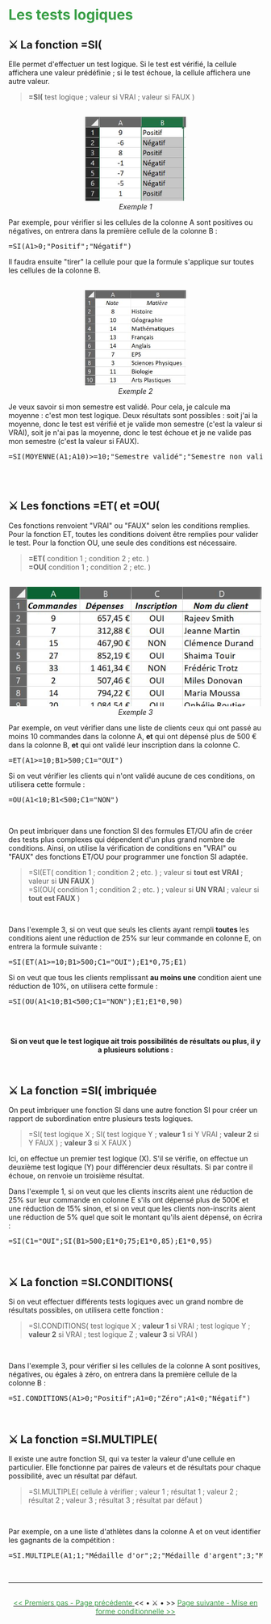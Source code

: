 <font color="#389E46"> <h1> Les tests logiques </h1> </font>

<h2> ⚔️ La fonction =SI( </h2>

<p>Elle permet d'effectuer un test logique. Si le test est vérifié, la cellule affichera une valeur prédéfinie ; si le test échoue, la cellule affichera une autre valeur.</p>

<blockquote> <b>=SI(</b> test logique ; valeur si VRAI ; valeur si FAUX )</blockquote>

<br>

<center> <img width=200 src="images/fonction_si.JPG" alt="Exemple 1" /> </center>

<center> <i>Exemple 1</i> </center>

<p>Par exemple, pour vérifier si les cellules de la colonne A sont positives ou négatives, on entrera dans la première cellule de la colonne B : </p>
<pre>=SI(A1>0;"Positif";"Négatif")</pre>

<p>Il faudra ensuite "tirer" la cellule pour que la formule s'applique sur toutes les cellules de la colonne B.</p>

<br>
<center> <img width=200 src="images/moyenne.JPG" alt="Exemple 2" /> </center>

<center> <i>Exemple 2</i> </center>

<p>Je veux savoir si mon semestre est validé. Pour cela, je calcule ma moyenne : c'est mon test logique. Deux résultats sont possibles : soit j'ai la moyenne, donc le test est vérifié et je valide mon semestre (c'est la valeur si VRAI), soit je n'ai pas la moyenne, donc le test échoue et je ne valide pas mon semestre (c'est la valeur si FAUX).</p>
<pre>=SI(MOYENNE(A1;A10)>=10;"Semestre validé";"Semestre non validé")</pre>

<br>
<br>

<h2> ⚔️ Les fonctions =ET( et =OU( </h2>

<p>Ces fonctions renvoient "VRAI" ou "FAUX" selon les conditions remplies. Pour la fonction ET, toutes les conditions doivent être remplies pour valider le test. Pour la fonction OU, une seule des conditions est nécessaire.</p>

<blockquote><b>=ET(</b> condition 1 ; condition 2 ; etc. ) <br>
<b>=OU(</b> condition 1 ; condition 2 ; etc. ) </blockquote>

<br>

<center> <img width=500 src="images/fonction_etou.JPG" alt="Exemple 2" /> </center>

<center> <i>Exemple 3</i> </center>

<p>Par exemple, on veut vérifier dans une liste de clients ceux qui ont passé au moins 10 commandes dans la colonne A, <b>et</b> qui ont dépensé plus de 500 € dans la colonne B, <b>et</b> qui ont validé leur inscription dans la colonne C. </p>
<pre>=ET(A1>=10;B1>500;C1="OUI") </pre>
<p>Si on veut vérifier les clients qui n'ont validé aucune de ces conditions, on utilisera cette formule : </p>
<pre>=OU(A1<10;B1<500;C1="NON")</pre>

<br>

<p>On peut imbriquer dans une fonction SI des formules ET/OU afin de créer des tests plus complexes qui dépendent d'un plus grand nombre de conditions. Ainsi, on utilise la vérification de conditions en "VRAI" ou "FAUX" des fonctions ET/OU pour programmer une fonction SI adaptée.</p>

<blockquote>=SI(ET( condition 1 ; condition 2 ; etc. ) ; valeur si <b>tout est VRAI</b> ; valeur si <b>UN FAUX</b> ) <br>
=SI(OU( condition 1 ; condition 2 ; etc. ) ; valeur si <b>UN VRAI</b> ; valeur si <b>tout est FAUX</b> )</blockquote>

<br>

<p>Dans l'exemple 3, si on veut que seuls les clients ayant rempli <b>toutes</b> les conditions aient une réduction de 25% sur leur commande en colonne E, on entrera la formule suivante : </p>
<pre>=SI(ET(A1>=10;B1>500;C1="OUI");E1*0,75;E1)</pre>
<p>Si on veut que tous les clients remplissant <b>au moins une</b> condition aient une réduction de 10%, on utilisera cette formule : </p>
<pre>=SI(OU(A1<10;B1<500;C1="NON");E1;E1*0,90)</pre>

<br>
<br>

<p> <center> <b>Si on veut que le test logique ait trois possibilités de résultats ou plus, il y a plusieurs solutions : </b> </center> </p> <br>

<h2> ⚔️ La fonction =SI( imbriquée </h2>

<p>On peut imbriquer une fonction SI dans une autre fonction SI pour créer un rapport de subordination entre plusieurs tests logiques.</p>

<blockquote>=SI( test logique X ; SI( test logique Y ; <b>valeur 1</b> si Y VRAI ; <b>valeur 2</b> si Y FAUX ) ; <b>valeur 3</b> si X FAUX )</blockquote>
<p>Ici, on effectue un premier test logique (X). S'il se vérifie, on effectue un deuxième test logique (Y) pour différencier deux résultats. Si par contre il échoue, on renvoie un troisième résultat.</p>
<p>Dans l'exemple 1, si on veut que les clients inscrits aient une réduction de 25% sur leur commande en colonne E s'ils ont dépensé plus de 500€ et une réduction de 15% sinon, et si on veut que les clients non-inscrits aient une réduction de 5% quel que soit le montant qu'ils aient dépensé, on écrira :</p>
<pre>=SI(C1="OUI";SI(B1>500;E1*0;75;E1*0,85);E1*0,95)</pre>

<br>

<h2> ⚔️ La fonction =SI.CONDITIONS( </h2>

<p>Si on veut effectuer différents tests logiques avec un grand nombre de résultats possibles, on utilisera cette fonction :</p>

<blockquote>=SI.CONDITIONS( test logique X ; <b>valeur 1</b> si VRAI ; test logique Y ; <b>valeur 2</b> si VRAI ; test logique Z ; <b>valeur 3</b> si VRAI )</blockquote>

<br>

<p>Dans l'exemple 3, pour vérifier si les cellules de la colonne A sont positives, négatives, ou égales à zéro, on entrera dans la première cellule de la colonne B : </p>
<pre>=SI.CONDITIONS(A1>0;"Positif";A1=0;"Zéro";A1<0;"Négatif")</pre>

<br>

<h2> ⚔️ La fonction =SI.MULTIPLE( </h2>

<p>Il existe une autre fonction SI, qui va tester la valeur d'une cellule en particulier. Elle fonctionne par paires de valeurs et de résultats pour chaque possibilité, avec un résultat par défaut.</p>
<blockquote>=SI.MULTIPLE( cellule à vérifier ; valeur 1 ; résultat 1 ; valeur 2 ; résultat 2 ; valeur 3 ; résultat 3 ; résultat par défaut ) </blockquote>

<br>

<p>Par exemple, on a une liste d'athlètes dans la colonne A et on veut identifier les gagnants de la compétition :</p>
<pre>=SI.MULTIPLE(A1;1;"Médaille d'or";2;"Médaille d'argent";3;"Médaille de bronze";"Hors podium")</pre>

<br/>
<hr/>
<br/>

<center> <a href="premiers-pas" target="_self" title="Premiers pas"> <font color="#389E46"> << Premiers pas - Page précédente </font> </a> << • ⚔️ • >> <a href="mise-en-forme-conditionnelle" target="_self" title="Mise en forme conditionnelle"> <font color="#389E46"> Page suivante - Mise en forme conditionnelle >> </font> </a> </center>

